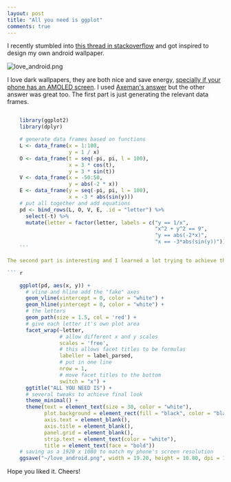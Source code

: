 ```yaml
---
layout: post
title: "All you need is ggplot"
comments: true
---
```


I recently stumbled into [this thread in stackoverflow](http://stackoverflow.com/questions/39870405/plotting-equations-in-r) and got inspired to design my own android wallpaper. 

![love_android.png](https://dl.dropboxusercontent.com/u/128600/posts/love_android.png)

I love dark wallpapers, they are both nice and save energy, [specially if your phone has an AMOLED screen](https://www.androidpit.com/how-black-wallpaper-can-save-your-battery). I used [Axeman's answer](http://stackoverflow.com/a/39871049/4654047) but the other answer was great too. The first part is just generating the relevant data frames.

``` r

    library(ggplot2)
    library(dplyr)

    # generate data frames based on functions 
    L <- data_frame(x = 1:100,
                    y = 1 / x)
    O <- data_frame(t = seq(-pi, pi, l = 100),
                    x = 3 * cos(t),
                    y = 3 * sin(t))
    V <- data_frame(x = -50:50,
                    y = abs(-2 * x))
    E <- data_frame(y = seq(-pi, pi, l = 100),
                    x = -3 * abs(sin(y)))
    # put all together and add equations 
    pd <- bind_rows(L, O, V, E, .id = "letter") %>%
      select(-t) %>% 
      mutate(letter = factor(letter, labels = c("y == 1/x",
                                                "x^2 + y^2 == 9",
                                                "y == abs(-2*x)",
                                                "x == -3*abs(sin(y))")))
    ```

The second part is interesting and I learned a lot trying to achieve the look I wanted. While trying to put all letters in one row using `facet_grid` I found some limitations on how you specify "free" scales, using a grid means a common scale has to be used for each row and column, the solution is using `facet_wrap` with `nrow = 1` instead. This works because in `facet_wrap` each plot is independent. Another thing I learned is how you can use the option `labeller = label_parsed` to use formulas in the facet title. 

``` r

    ggplot(pd, aes(x, y)) +
      # vline and hline add the "fake" axes
      geom_vline(xintercept = 0, color = "white") + 
      geom_hline(yintercept = 0, color = "white") +
      # the letters
      geom_path(size = 1.5, col = 'red') +
      # give each letter it's own plot area
      facet_wrap(~letter, 
                 # allow different x and y scales
                 scales = 'free',
                 # this allows facet titles to be formulas
                 labeller = label_parsed,
                 # put in one line
                 nrow = 1, 
                 # move facet titles to the bottom
                 switch = "x") +
      ggtitle("ALL YOU NEED IS") +
      # several tweaks to achieve final look
      theme_minimal() +
      theme(text = element_text(size = 30, color = "white"),
            plot.background = element_rect(fill = "black", color = "black"),
            axis.text = element_blank(), 
            axis.title = element_blank(),
            panel.grid = element_blank(),
            strip.text = element_text(color = "white"),
            title = element_text(face = "bold"))
    # saving as a 1920 x 1080 to match my phone's screen resolution
    ggsave("~/love_android.png", width = 19.20, height = 10.80, dpi = 100)
```

Hope you liked it.
Cheers!

